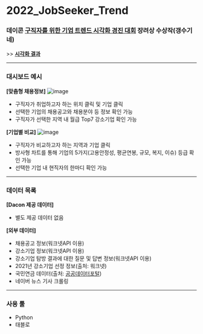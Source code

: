 # 2022_JobSeeker_Trend

### 데이콘 **[구직자를 위한 기업 트렌드 시각화 경진 대회](https://dacon.io/competitions/official/235866/overview/description)** 장려상 수상작(갱수기네)
\>\> **[시각화 결과](https://public.tableau.com/views/_03_16443067025420/_zip?:language=ko-KR&:retry=yes&:display_count=n&:origin=viz_share_link)**

---
### 대시보드 예시
**[맞춤형 채용정보]**
![image](https://user-images.githubusercontent.com/93170319/154000898-4585942b-0030-4824-8d0e-a7f2fee25175.png)

- 구직자가 취업하고자 하는 위치 클릭 및 기업 클릭
- 선택한 기업의 채용공고와 채용분야 등 정보 확인 가능
- 구직자가 선택한 지역 내 월급 Top7 강소기업 확인 가능


**[기업별 비교]**
![image](https://user-images.githubusercontent.com/93170319/154000993-00bb4217-8b42-4359-bf35-26b6a07b2269.png)

- 구직자가 비교하고자 하는 지역과 기업 클릭
- 방사형 차트를 통해 기업의 5가지(고용안정성, 평균연봉, 규모, 복지, 이슈) 등급 확인 가능
- 선택한 기업 내 현직자의 한마디 확인 가능

---
### 데이터 목록
**[Dacon 제공 데이터]**
- 별도 제공 데이터 없음

**[외부 데이터]**
- 채용공고 정보(워크넷API 이용)
- 강소기업 정보(워크넷API 이용)
- 강소기업 탐방 결과에 대한 질문 및 답변 정보(워크넷API 이용)
- 2021년 강소기업 선정 정보(출처: 워크넷)
- 국민연금 데이터(출처: [공공데이터포털](https://www.data.go.kr/data/15083277/fileData.do))
- 네이버 뉴스 기사 크롤링

---
### 사용 툴
- Python
- 태블로
